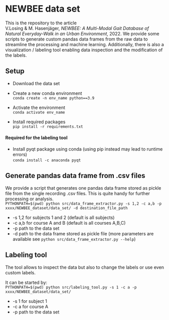# NEWBEE data set

This is the repository to the article<br/>
V.Losing & M. Hasenjäger, _NEWBEE: A Multi-Modal Gait Database of Natural Everyday-Walk in an Urban Environment_, 2022. We provide some scripts to generate custom pandas data frames from the raw data to streamline the processing and machine learning. Additionally, there is also a visualization / labeling tool enabling data inspection and the modification of the labels.


## Setup
- Download the data set
- Create a new conda environment<br/>
`conda create -n env_name python==3.9`

- Activate the environment<br/>
`conda activate env_name`

- Install required packages<br/>
`pip install -r requirements.txt`

#### Required for the labeling tool
- Install pyqt package using conda (using pip instead may lead to runtime errors)<br/>
`conda install -c anaconda pyqt `

## Generate pandas data frame from .csv files
We provide a script that generates one pandas data frame stored as pickle file from the single recording .csv files. This is quite handy for further processing or analysis.<br/>
`PYTHONPATH=$(pwd) python src/data_frame_extractor.py -s 1,2 -c a,b -p xxxx/NEWBEE_dataset/data_set/ -d destination_file_path`
- -s 1,2 for subjects 1 and 2 (default is all subjects) 
- -c a,b for course A and B (default is all courses A,B,C)
- -p path to the data set
- -d path to the data frame stored as pickle file
(more parameters are available see `python src/data_frame_extractor.py --help`)

## Labeling tool
The tool allows to inspect the data but also to change the labels or use even custom labels.

It can be started by:<br/>
`PYTHONPATH=$(pwd) python src/labeling_tool.py -s 1 -c a -p xxxx/NEWBEE_dataset/data_set/`<br/>

- -s 1 for subject 1
- -c a for course A
- -p path to the data set

